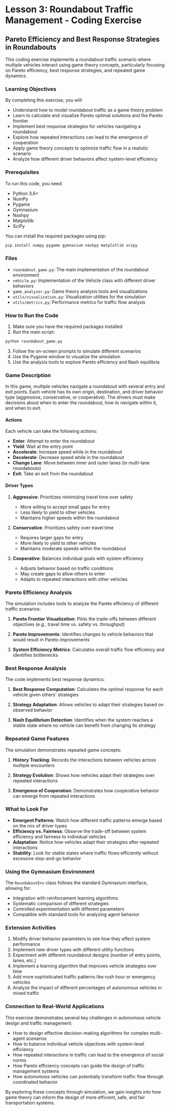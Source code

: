 # Lesson 3: Roundabout Traffic Management - Coding Exercise

## Pareto Efficiency and Best Response Strategies in Roundabouts

This coding exercise implements a roundabout traffic scenario where multiple vehicles interact using game theory concepts, particularly focusing on Pareto efficiency, best response strategies, and repeated game dynamics.

### Learning Objectives

By completing this exercise, you will:
- Understand how to model roundabout traffic as a game theory problem
- Learn to calculate and visualize Pareto optimal solutions and the Pareto frontier
- Implement best response strategies for vehicles navigating a roundabout
- Explore how repeated interactions can lead to the emergence of cooperation
- Apply game theory concepts to optimize traffic flow in a realistic scenario
- Analyze how different driver behaviors affect system-level efficiency

### Prerequisites

To run this code, you need:
- Python 3.6+
- NumPy
- Pygame
- Gymnasium
- Nashpy
- Matplotlib
- SciPy

You can install the required packages using pip:
```bash
pip install numpy pygame gymnasium nashpy matplotlib scipy
```

### Files

- `roundabout_game.py`: The main implementation of the roundabout environment
- `vehicle.py`: Implementation of the Vehicle class with different driver behaviors
- `game_analyzer.py`: Game theory analysis tools and visualizations
- `utils/visualization.py`: Visualization utilities for the simulation
- `utils/metrics.py`: Performance metrics for traffic flow analysis

### How to Run the Code

1. Make sure you have the required packages installed
2. Run the main script:
```bash
python roundabout_game.py
```
3. Follow the on-screen prompts to simulate different scenarios
4. Use the Pygame window to visualize the simulation
5. Use the analysis tools to explore Pareto efficiency and Nash equilibria

### Game Description

In this game, multiple vehicles navigate a roundabout with several entry and exit points. Each vehicle has its own origin, destination, and driver behavior type (aggressive, conservative, or cooperative). The drivers must make decisions about when to enter the roundabout, how to navigate within it, and when to exit.

#### Actions
Each vehicle can take the following actions:
- **Enter**: Attempt to enter the roundabout
- **Yield**: Wait at the entry point
- **Accelerate**: Increase speed while in the roundabout
- **Decelerate**: Decrease speed while in the roundabout
- **Change Lane**: Move between inner and outer lanes (in multi-lane roundabouts)
- **Exit**: Take an exit from the roundabout

#### Driver Types

1. **Aggressive**: Prioritizes minimizing travel time over safety
   - More willing to accept small gaps for entry
   - Less likely to yield to other vehicles
   - Maintains higher speeds within the roundabout

2. **Conservative**: Prioritizes safety over travel time
   - Requires larger gaps for entry
   - More likely to yield to other vehicles
   - Maintains moderate speeds within the roundabout

3. **Cooperative**: Balances individual goals with system efficiency
   - Adjusts behavior based on traffic conditions
   - May create gaps to allow others to enter
   - Adapts to repeated interactions with other vehicles

### Pareto Efficiency Analysis

The simulation includes tools to analyze the Pareto efficiency of different traffic scenarios:

1. **Pareto Frontier Visualization**: Plots the trade-offs between different objectives (e.g., travel time vs. safety vs. throughput)

2. **Pareto Improvements**: Identifies changes to vehicle behaviors that would result in Pareto improvements

3. **System Efficiency Metrics**: Calculates overall traffic flow efficiency and identifies bottlenecks

### Best Response Analysis

The code implements best response dynamics:

1. **Best Response Computation**: Calculates the optimal response for each vehicle given others' strategies

2. **Strategy Adaptation**: Allows vehicles to adapt their strategies based on observed behavior

3. **Nash Equilibrium Detection**: Identifies when the system reaches a stable state where no vehicle can benefit from changing its strategy

### Repeated Game Features

The simulation demonstrates repeated game concepts:

1. **History Tracking**: Records the interactions between vehicles across multiple encounters

2. **Strategy Evolution**: Shows how vehicles adapt their strategies over repeated interactions

3. **Emergence of Cooperation**: Demonstrates how cooperative behavior can emerge from repeated interactions

### What to Look For

- **Emergent Patterns**: Watch how different traffic patterns emerge based on the mix of driver types
- **Efficiency vs. Fairness**: Observe the trade-off between system efficiency and fairness to individual vehicles
- **Adaptation**: Notice how vehicles adapt their strategies after repeated interactions
- **Stability**: Look for stable states where traffic flows efficiently without excessive stop-and-go behavior

### Using the Gymnasium Environment

The `RoundaboutEnv` class follows the standard Gymnasium interface, allowing for:

- Integration with reinforcement learning algorithms
- Systematic comparison of different strategies
- Controlled experimentation with different parameters
- Compatible with standard tools for analyzing agent behavior

### Extension Activities

1. Modify driver behavior parameters to see how they affect system performance
2. Implement new driver types with different utility functions
3. Experiment with different roundabout designs (number of entry points, lanes, etc.)
4. Implement a learning algorithm that improves vehicle strategies over time
5. Add more sophisticated traffic patterns like rush hour or emergency vehicles
6. Analyze the impact of different percentages of autonomous vehicles in mixed traffic

### Connection to Real-World Applications

This exercise demonstrates several key challenges in autonomous vehicle design and traffic management:

- How to design effective decision-making algorithms for complex multi-agent scenarios
- How to balance individual vehicle objectives with system-level efficiency
- How repeated interactions in traffic can lead to the emergence of social norms
- How Pareto efficiency concepts can guide the design of traffic management systems
- How autonomous vehicles can potentially transform traffic flow through coordinated behavior

By exploring these concepts through simulation, we gain insights into how game theory can inform the design of more efficient, safe, and fair transportation systems.